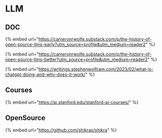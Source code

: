 # LLM

## DOC

{% embed url="https://cameronrwolfe.substack.com/p/the-history-of-open-source-llms-early?utm_source=profile&utm_medium=reader2" %}

{% embed url="https://cameronrwolfe.substack.com/p/the-history-of-open-source-llms-better?utm_source=profile&utm_medium=reader2" %}

{% embed url="https://writings.stephenwolfram.com/2023/02/what-is-chatgpt-doing-and-why-does-it-work/" %}

## Courses

{% embed url="https://ai.stanford.edu/stanford-ai-courses/" %}

## OpenSource

{% embed url="https://github.com/shikras/shikra" %}

